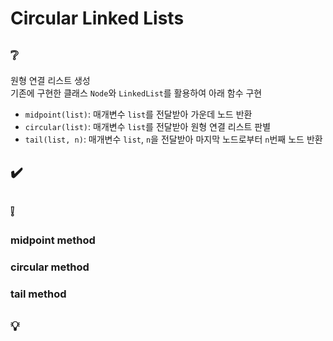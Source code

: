 # Circular Linked Lists

## ❔
원형 연결 리스트 생성  
기존에 구현한 클래스 `Node`와 `LinkedList`를 활용하여 아래 함수 구현
- `midpoint(list)`: 매개변수 `list`를 전달받아 가운데 노드 반환
- `circular(list)`: 매개변수 `list`를 전달받아 원형 연결 리스트 판별
- `tail(list, n)`: 매개변수 `list`, `n`을 전달받아 마지막 노드로부터 `n`번째 노드 반환

## ✔️

## ❕
### midpoint method

### circular method

### tail method

## 💡
